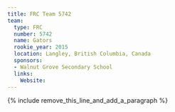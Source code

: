 ```yaml
---
title: FRC Team 5742
team:
  type: FRC
  number: 5742
  name: Gators
  rookie_year: 2015
  location: Langley, British Columbia, Canada
  sponsors:
  - Walnut Grove Secondary School
  links:
    Website:
---
```


{% include remove_this_line_and_add_a_paragraph %}